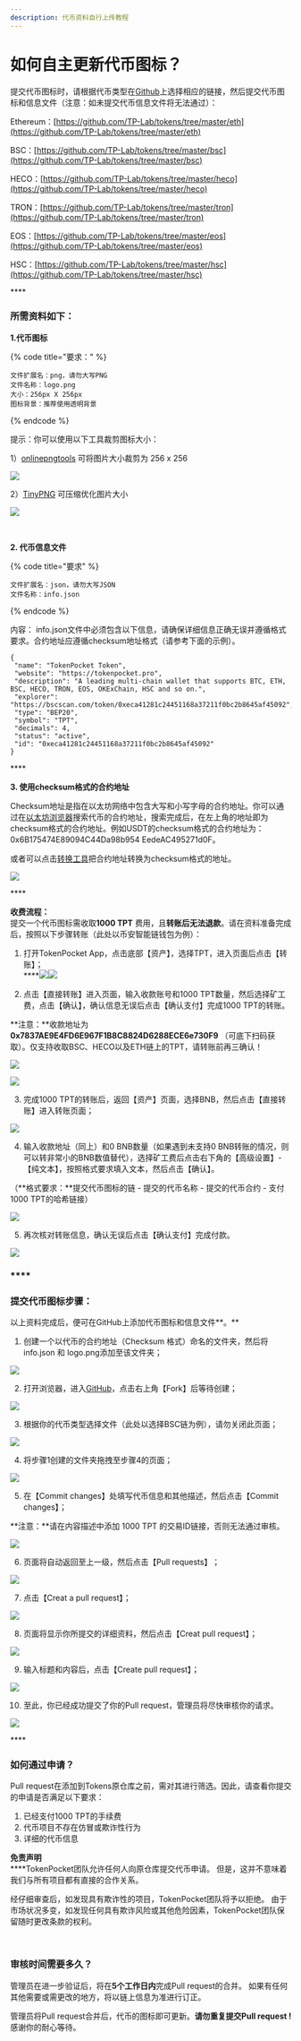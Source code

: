 ```yaml
---
description: 代币资料自行上传教程
---
```


# 如何自主更新代币图标？

提交代币图标时，请根据代币类型在[Github](https://github.com/TP-Lab/tokens)上选择相应的链接，然后提交代币图标和信息文件（注意：如未提交代币信息文件将无法通过）：‌

Ethereum：[https://github.com/TP-Lab/tokens/tree/master/eth](https://github.com/TP-Lab/tokens/tree/master/eth)​‌

BSC：[https://github.com/TP-Lab/tokens/tree/master/bsc](https://github.com/TP-Lab/tokens/tree/master/bsc)​‌

HECO：[https://github.com/TP-Lab/tokens/tree/master/heco](https://github.com/TP-Lab/tokens/tree/master/heco)​‌

TRON：[https://github.com/TP-Lab/tokens/tree/master/tron](https://github.com/TP-Lab/tokens/tree/master/tron)​‌

EOS：[https://github.com/TP-Lab/tokens/tree/master/eos](https://github.com/TP-Lab/tokens/tree/master/eos)​‌

HSC：[https://github.com/TP-Lab/tokens/tree/master/hsc](https://github.com/TP-Lab/tokens/tree/master/hsc)‌

\*\*\*\*

### **所需资料如下：**‌

**1.代币图标**

{% code title="要求：" %}
```text
文件扩展名：png，请勿大写PNG
文件名称：logo.png
大小：256px X 256px
图标背景：推荐使用透明背景‌
```
{% endcode %}

提示：你可以使用以下工具裁剪图标大小： 

1）[onlinepngtools](https://onlinepngtools.com/resize-png) 可将图片大小裁剪为 256 x 256‌

![](../.gitbook/assets/1.jpg)

2）[TinyPNG](https://tinypng.com/) 可压缩优化图片大小

![](../.gitbook/assets/2%20%281%29.jpg)

​‌

**2. 代币信息文件**

{% code title="要求" %}
```text
文件扩展名：json，请勿大写JSON
文件名称：info.json
```
{% endcode %}

内容： info.json文件中必须包含以下信息，请确保详细信息正确无误并遵循格式要求。合约地址应遵循checksum地址格式（请参考下面的示例）。

```text
{
 "name": "TokenPocket Token",
 "website": "https://tokenpocket.pro",
 "description": "A leading multi-chain wallet that supports BTC, ETH, BSC, HECO, TRON, EOS, OKExChain, HSC and so on.",
 "explorer": "https://bscscan.com/token/0xeca41281c24451168a37211f0bc2b8645af45092",
 "type": "BEP20",
 "symbol": "TPT",
 "decimals": 4,
 "status": "active",
 "id": "0xeca41281c24451168a37211f0bc2b8645af45092"
}
```

\*\*\*\*

**3. 使用checksum格式的合约地址**

Checksum地址是指在以太坊网络中包含大写和小写字母的合约地址。你可以通过在[以太坊浏览器](https://cn.etherscan.com/)搜索代币的合约地址，搜索完成后，在左上角的地址即为checksum格式的合约地址。例如USDT的checksum格式的合约地址为：  
0x6B175474E89094C44Da98b954 EedeAC495271d0F。

或者可以点击[转换工具](https://piyolab.github.io/sushiether/RunScrapboxCode/?web3=1.0.0-beta.33&code=https://scrapbox.io/api/code/sushiether/web3.js_-_Ethereum_%E3%81%AE%E3%82%A2%E3%83%89%E3%83%AC%E3%82%B9%E3%82%92%E3%83%81%E3%82%A7%E3%83%83%E3%82%AF%E3%82%B5%E3%83%A0%E4%BB%98%E3%81%8D%E3%82%A2%E3%83%89%E3%83%AC%E3%82%B9%E3%81%AB%E5%A4%89%E6%8F%9B%E3%81%99%E3%82%8B/demo.js)把合约地址转换为checksum格式的地址。

![](../.gitbook/assets/ti-jiao-dai-bi-checksum.jpg)

\*\*\*\*

**收费流程：**   
提交一个代币图标需收取**1000 TPT** 费用，且**转账后无法退款**。请在资料准备完成后，按照以下步骤转账（此处以币安智能链钱包为例）：‌

1. 打开TokenPocket App，点击底部【资产】，选择TPT，进入页面后点击【转账】；  
****![](../.gitbook/assets/wechatimg1.png)![](../.gitbook/assets/wechatimg2.png)‌

2. 点击【直接转账】进入页面，输入收款账号和1000 TPT数量，然后选择矿工费，点击【确认】，确认信息无误后点击【确认支付】完成1000 TPT的转账。‌

**注意：**收款地址为 **0x7837AE9E4FD6E967F1B8C8824D6288ECE6e730F9** （可底下扫码获取）。仅支持收取BSC、HECO以及ETH链上的TPT，请转账前再三确认！ 

  

![](../.gitbook/assets/code.jpeg)

![](../.gitbook/assets/zhuan-zhang-.jpg)

3. 完成1000 TPT的转账后，返回【资产】页面，选择BNB，然后点击【直接转账】进入转账页面；‌

![](../.gitbook/assets/wechatimg1-1.png)

4. 输入收款地址（同上）和0 BNB数量（如果遇到未支持0 BNB转账的情况，则可以转非常小的BNB数值替代），选择矿工费后点击右下角的【高级设置】- 【纯文本】，按照格式要求填入文本，然后点击【确认】。‌

（**格式要求：**提交代币图标的链 - 提交的代币名称 - 提交的代币合约 - 支付1000 TPT的哈希链接）  ‌

![](../.gitbook/assets/wechatimg16.png)

5. 再次核对转账信息，确认无误后点击【确认支付】完成付款。

![](../.gitbook/assets/wechatimg17.png)

### \*\*\*\*

### **提交代币图标步骤：**

以上资料完成后，便可在GitHub上添加代币图标和信息文件**。**

1. 创建一个以代币的合约地址（Checksum 格式）命名的文件夹，然后将info.json 和 logo.png添加至该文件夹；‌

![](../.gitbook/assets/github1.jpg)

2. 打开浏览器，进入[GitHub](https://github.com/TP-Lab/tokens)，点击右上角【Fork】后等待创建；

![](../.gitbook/assets/github2.jpg)

3. 根据你的代币类型选择文件（此处以选择BSC链为例），请勿关闭此页面；‌

![](../.gitbook/assets/github3.jpg)

4. 将步骤1创建的文件夹拖拽至步骤4的页面；‌

![](../.gitbook/assets/github4.jpg)

5. 在【Commit changes】处填写代币信息和其他描述，然后点击【Commit changes】；‌

**注意：**请在内容描述中添加 1000 TPT 的交易ID链接，否则无法通过审核。

![](../.gitbook/assets/github5.jpg)

6. 页面将自动返回至上一级，然后点击【Pull requests】‌；

![](../.gitbook/assets/github6.jpg)

7. 点击【Creat a pull request】；‌

![](../.gitbook/assets/github7.jpg)

8. 页面将显示你所提交的详细资料，然后点击【Creat pull request】；‌

![](../.gitbook/assets/github8.jpg)

9. 输入标题和内容后，点击【Create pull request】；‌

![](../.gitbook/assets/github9.jpg)

10. 至此，你已经成功提交了你的Pull request，管理员将尽快审核你的请求。‌

![](../.gitbook/assets/github10.jpg)

\*\*\*\*

### **如何通过申请？**‌

Pull request在添加到Tokens原仓库之前，需对其进行筛选。因此，请查看你提交的申请是否满足以下要求：‌

1. 已经支付1000 TPT的手续费
2. 代币项目不存在仿冒或欺诈性行为
3. 详细的代币信息

**免责声明**‌  
****TokenPocket团队允许任何人向原仓库提交代币申请。 但是，这并不意味着我们与所有项目都有直接的合作关系。‌

经仔细审查后，如发现具有欺诈性的项目，TokenPocket团队将予以拒绝。 由于市场状况多变，如发现任何具有欺诈风险或其他危险因素，TokenPocket团队保留随时更改条款的权利。

**​**‌

### **审核时间需要多久？**‌

管理员在进一步验证后，将在**5个工作日内**完成Pull request的合并。 如果有任何其他需要或需更改的地方，将以链上信息为准进行订正。‌

管理员将Pull request合并后，代币的图标即可更新。**请勿重复提交Pull request !** 感谢你的耐心等待。[  
](https://app.gitbook.com/@tokenpocket-gm/s/tutorial-series/~/drafts/-M_yHrzLg8i88f4fnBpi/the-usage-tutorial-of-okexchain-test-okex)

